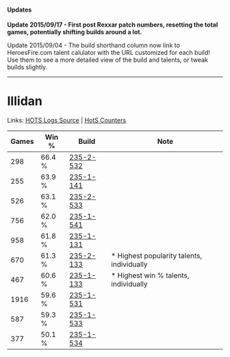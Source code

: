#### Updates
**Update 2015/09/17 - First post Rexxar patch numbers, resetting the total games, potentially shifting builds around a lot.**

Update 2015/09/04 - The build shorthand column now link to HeroesFire.com talent calulator with the URL customized for each build!  
Use them to see a more detailed view of the build and talents, or tweak builds slightly.

***

# Illidan

Links: [HOTS Logs Source](https://www.hotslogs.com/Sitewide/HeroDetails?Hero=Illidan) | [HotS Counters](http://hotscounters.com/#/hero/Illidan)

Games  | Win %  | Build     | Note
-----  | -----  | -----     | ----
298    | 66.4 % | [235-2-532](http://www.heroesfire.com/hots/talent-calculator/illidan#l7mK) | 
255    | 63.9 % | [235-1-141](http://www.heroesfire.com/hots/talent-calculator/illidan#l7Qb) | 
526    | 63.1 % | [235-2-533](http://www.heroesfire.com/hots/talent-calculator/illidan#l7mL) | 
756    | 62.0 % | [235-1-541](http://www.heroesfire.com/hots/talent-calculator/illidan#l7Wr) | 
958    | 61.8 % | [235-1-131](http://www.heroesfire.com/hots/talent-calculator/illidan#l7QR) | 
670    | 61.3 % | [235-2-133](http://www.heroesfire.com/hots/talent-calculator/illidan#l7g5) | * Highest popularity talents, individually
467    | 60.6 % | [235-1-133](http://www.heroesfire.com/hots/talent-calculator/illidan#l7QT) | * Highest win % talents, individually
1916   | 59.6 % | [235-1-531](http://www.heroesfire.com/hots/talent-calculator/illidan#l7Wh) | 
587    | 59.3 % | [235-1-533](http://www.heroesfire.com/hots/talent-calculator/illidan#l7Wj) | 
377    | 50.1 % | [235-1-534](http://www.heroesfire.com/hots/talent-calculator/illidan#l7Wk) | 
